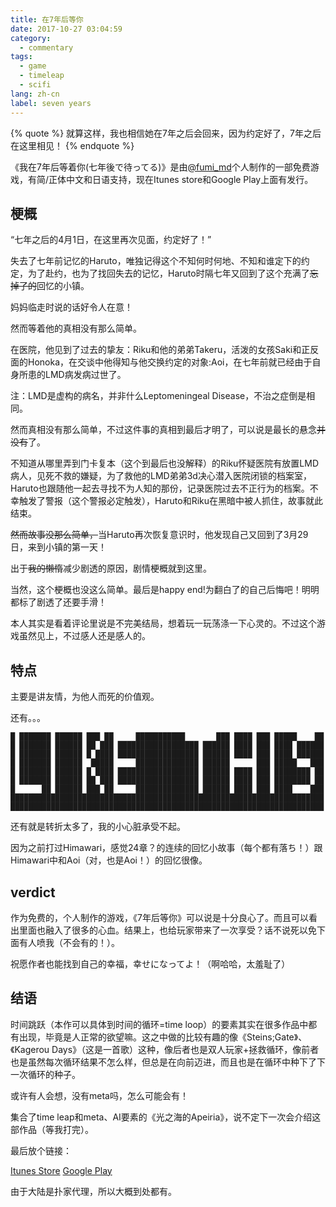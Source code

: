 ```yaml
---
title: 在7年后等你
date: 2017-10-27 03:04:59
category:
  - commentary
tags:
  - game
  - timeleap
  - scifi
lang: zh-cn
label: seven years
---
```



{% quote %}
就算这样，我也相信她在7年之后会回来，因为约定好了，7年之后在这里相见！
{% endquote %}

<!-- more --> 

《我在7年后等着你(七年後で待ってる)》是由[@fumi\_md](http://twitter.com/fumi_md)个人制作的一部免费游戏，有简/正体中文和日语支持，现在Itunes store和Google Play上面有发行。

## 梗概

“七年之后的4月1日，在这里再次见面，约定好了！”

失去了七年前记忆的Haruto，唯独记得这个不知何时何地、不知和谁定下的约定，为了赴约，也为了找回失去的记忆，Haruto时隔七年又回到了这个充满了<del>忘掉了的</del>回忆的小镇。

<span class="spoiler">妈妈临走时说的话好令人在意！</span>

然而等着他的真相没有那么简单。

在医院，他见到了过去的挚友：Riku和他的弟弟Takeru，活泼的女孩Saki和正反面的Honoka，在交谈中他得知与他交换约定的对象:Aoi，在七年前就已经由于自身所患的LMD病发病过世了。

注：LMD是虚构的病名，并非什么Leptomeningeal Disease，不治之症倒是相同。

然而真相没有那么简单，不过这件事的真相到最后才明了，可以说是最长的悬念<del>并没有</del>了。

不知道从哪里弄到门卡复本（这个到最后也没解释）的Riku怀疑医院有放置LMD病人，见死不救的嫌疑，为了救他的LMD弟弟<span class="spoiler">3d</span>决心潜入医院闭锁的档案室，Haruto也跟随他一起去寻找不为人知的那份，记录医院过去不正行为的档案。不幸触发了警报（这个警报必定触发），Haruto和Riku在黑暗中被人抓住，故事就此结束。

<del>然而故事没那么简单，</del>当Haruto再次恢复意识时，他发现自己又回到了3月29日，来到小镇的第一天！

出于<del>我的懒惰</del>减少剧透的原因，剧情梗概就到这里。

当然，这个梗概也没这么简单。<span class="spoiler">最后是happy end!为翻白了的自己后悔吧！明明都标了剧透了还要手滑！</span>

本人其实是看着评论里说是不完美结局，想着玩一玩荡涤一下心灵的。不过这个游戏虽然<span class="spoiler">见上</span>，不过感人还是感人的。

## 特点

主要是讲友情，为他人而死的价值观。

还有。。。

```
█ ███████ ██████ ███ ██     ███████████       ███ ████ ███ █████    ██
█ ███████ ██████ ██ ███ ██████████████████ ██████ ████ ███ ████ ██████
█ ███████ ██████ █ ████ ██████████████████ ██████ ████ ███ ████ ██████
█ ███████ ██████  █████     ██████████████ ██████      ███ █████   ███
█ ███████ ██████ █ ████ ██████████████████ ██████ ████ ███ ████████ ██
█ ███████ ██████ ██ ███ ██████████████████ ██████ ████ ███ ████████ ██
█      ██ ██████ ███ ██     ██████████████ ██████ ████ ███ ████    ███
██████████████████████████████████████████████████████████████████████
██████████████████████████████████████████████████████████████████████
```

还有就是转折太多了，我的小心脏承受不起。

因为之前打过Himawari，感觉24章？的连续的回忆小故事（每个都有落ち！）跟Himawari中和Aoi（对，也是Aoi！）的回忆很像。

## verdict

作为免费的，个人制作的游戏，《7年后等你》可以说是十分良心了。而且可以看出里面也融入了很多的心血。结果上，也给玩家带来了一次享受？话不说死以免下面有人喷我（不会有的！）。

祝愿作者也能找到自己的幸福，幸せになってよ！（啊哈哈，太羞耻了）

## 结语

时间跳跃（本作可以具体到时间的循环=time loop）的要素其实在很多作品中都有出现，毕竟是人正常的欲望嘛。这之中做的比较有趣的像《Steins;Gate》、《Kagerou Days》（这是一首歌）这种，<span class="spoiler">像后者也是双人玩家+拯救循环，像前者也是虽然每次循环结果不怎么样，但总是在向前迈进，而且也是在循环中种下了下一次循环的种子</span>。

或许有人会想，没有meta吗，怎么可能会有！

集合了time leap和meta、AI要素的《光之海的Apeiria》，说不定下一次会介绍这部作品（等我打完）。

最后放个链接：

[Itunes Store](https://itunes.apple.com/jp/app/id1265613918)
[Google Play](https://play.google.com/store/apps/details?id=com.HirayaSpace.SevenYears)

由于大陆是扑家代理，所以大概到处都有。
